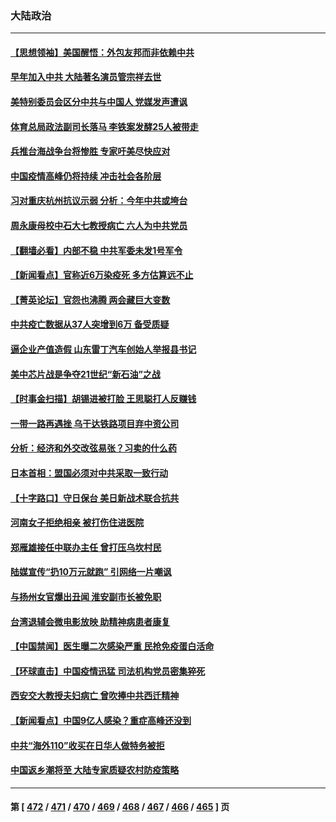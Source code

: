 ### 大陆政治
---
#### [【思想领袖】美国醒悟：外包友邦而非依赖中共](../../pages/ncid277/n13881068.md) 
#### [早年加入中共 大陆著名演员管宗祥去世](../../pages/ncid277/n13907575.md) 
#### [美特别委员会区分中共与中国人 党媒发声遭讽](../../pages/ncid277/n13907503.md) 
#### [体育总局政法副司长落马 李铁案发酵25人被带走](../../pages/ncid277/n13907494.md) 
#### [兵推台海战争台将惨胜 专家吁美尽快应对](../../pages/ncid277/n13906429.md) 
#### [中国疫情高峰仍将持续 冲击社会各阶层](../../pages/ncid277/n13907502.md) 
#### [习对重庆杭州抗议示弱 分析：今年中共或垮台](../../pages/ncid277/n13907481.md) 
#### [周永康母校中石大七教授病亡 六人为中共党员](../../pages/ncid277/n13907462.md) 
#### [【翻墙必看】内部不稳 中共军委未发1号军令](../../pages/ncid277/n13907245.md) 
#### [【新闻看点】官称近6万染疫死 多方估算远不止](../../pages/ncid277/n13907086.md) 
#### [【菁英论坛】官怨也沸腾 两会藏巨大变数](../../pages/ncid277/n13907061.md) 
#### [中共疫亡数据从37人突增到6万 备受质疑](../../pages/ncid277/n13907051.md) 
#### [逼企业产值造假 山东雷丁汽车创始人举报县书记](../../pages/ncid277/n13907065.md) 
#### [美中芯片战是争夺21世纪“新石油”之战](../../pages/ncid277/n13907046.md) 
#### [【时事金扫描】胡锡进被打脸 王思聪打人反赚钱](../../pages/ncid277/n13906965.md) 
#### [一带一路再遇挫 乌干达铁路项目弃中资公司](../../pages/ncid277/n13906962.md) 
#### [分析：经济和外交改弦易张？习卖的什么药](../../pages/ncid277/n13905805.md) 
#### [日本首相：盟国必须对中共采取一致行动](../../pages/ncid277/n13906985.md) 
#### [【十字路口】守日保台 美日新战术联合抗共](../../pages/ncid277/n13906919.md) 
#### [河南女子拒绝相亲 被打伤住进医院](../../pages/ncid277/n13906872.md) 
#### [郑雁雄接任中联办主任 曾打压乌坎村民](../../pages/ncid277/n13906758.md) 
#### [陆媒宣传“扔10万元就跑” 引网络一片嘲讽](../../pages/ncid277/n13906849.md) 
#### [与扬州女官爆出丑闻 淮安副市长被免职](../../pages/ncid277/n13906852.md) 
#### [台湾退辅会微电影放映 助精神病患者康复](../../pages/ncid277/n13906774.md) 
#### [【中国禁闻】医生曝二次感染严重 民抢免疫蛋白活命](../../pages/ncid277/n13906516.md) 
#### [【环球直击】中国疫情迅猛 司法机构党员密集猝死](../../pages/ncid277/n13906502.md) 
#### [西安交大教授夫妇病亡 曾吹捧中共西迁精神](../../pages/ncid277/n13906790.md) 
#### [【新闻看点】中国9亿人感染？重症高峰还没到](../../pages/ncid277/n13906593.md) 
#### [中共“海外110”收买在日华人做特务被拒](../../pages/ncid277/n13906538.md) 
#### [中国返乡潮将至 大陆专家质疑农村防疫策略](../../pages/ncid277/n13906547.md) 

---
#### 第 [ [472](./472.md) / [471](./471.md) / [470](./470.md) / [469](./469.md) / [468](./468.md) / [467](./467.md) / [466](./466.md) / [465](./465.md) ] 页

